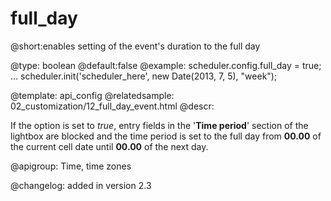 full_day
=============
@short:enables setting of the event's duration to the full day
	

@type: boolean
@default:false
@example:
scheduler.config.full_day = true;
...
scheduler.init('scheduler_here', new Date(2013, 7, 5), "week");


@template:	api_config
@relatedsample:
	02_customization/12_full_day_event.html
@descr:

If the option is set to *true*, entry fields in the '**Time period**' section of the lightbox are blocked and the time period is set to the full day from **00.00** of the current cell date until **00.00** of the next day.

@apigroup: Time, time zones

@changelog:
added in version 2.3